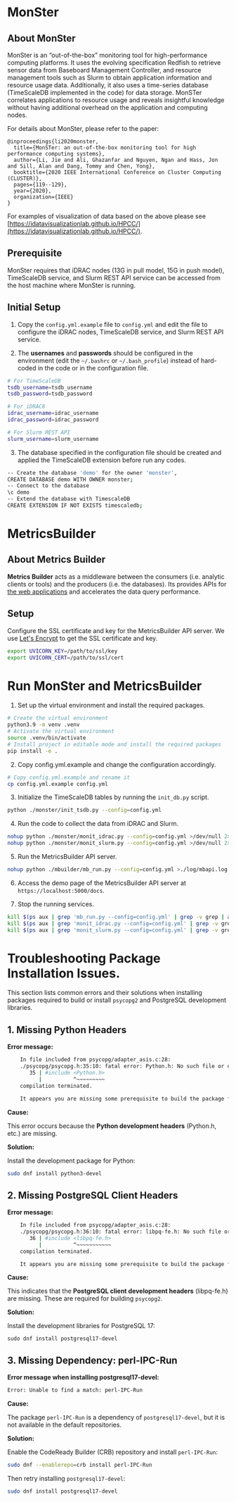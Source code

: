 # MonSter #

## About MonSter ##
MonSter is an “out-of-the-box” monitoring tool for high-performance computing platforms. It uses the evolving specification Redfish to retrieve sensor data from Baseboard Management Controller, and resource management tools such as Slurm to obtain application information and resource usage data. Additionally, it also uses a time-series database (TimeScaleDB implemented in the code) for data storage. MonSTer correlates applications to resource usage and reveals insightful knowledge without having additional overhead on the application and computing nodes. 

For details about MonSter, please refer to the paper: 
```
@inproceedings{li2020monster,
  title={MonSTer: an out-of-the-box monitoring tool for high performance computing systems},
  author={Li, Jie and Ali, Ghazanfar and Nguyen, Ngan and Hass, Jon and Sill, Alan and Dang, Tommy and Chen, Yong},
  booktitle={2020 IEEE International Conference on Cluster Computing (CLUSTER)},
  pages={119--129},
  year={2020},
  organization={IEEE}
}
```

For examples of visualization of data based on the above please see [https://idatavisualizationlab.github.io/HPCC/](https://idatavisualizationlab.github.io/HPCC/).

## Prerequisite
MonSter requires that iDRAC nodes (13G in pull model, 15G in push model), TimeScaleDB service, and Slurm REST API service can be accessed from the host machine where MonSter is running.

## Initial Setup

1. Copy the `config.yml.example` file to `config.yml` and edit the file to configure the iDRAC nodes, TimeScaleDB service, and Slurm REST API service.

2. The __usernames__ and __passwords__ should be configured in the environment (edit the `~/.bashrc` or `~/.bash_profile`) instead of hard-coded in the code or in the configuration file.

```bash
# For TimeScaleDB
tsdb_username=tsdb_username
tsdb_password=tsdb_password

# For iDRAC8
idrac_username=idrac_username
idrac_password=idrac_password

# For Slurm REST API
slurm_username=slurm_username
```

3. The database specified in the configuration file should be created and applied the TimeScaleDB extension before run any codes.

```bash
-- Create the database 'demo' for the owner 'monster',
CREATE DATABASE demo WITH OWNER monster;
-- Connect to the database
\c demo
-- Extend the database with TimescaleDB
CREATE EXTENSION IF NOT EXISTS timescaledb;
```

# MetricsBuilder #

## About Metrics Builder ##

**Metrics Builder** acts as a middleware between the consumers (i.e. analytic clients or tools) and the producers (i.e. the databases). Its provides APIs for [the web applications](https://idatavisualizationlab.github.io/HPCC/) and accelerates the data query performance.

## Setup ##
Configure the SSL certificate and key for the MetricsBuilder API server. We use [Let's Encrypt](https://letsencrypt.org/) to get the SSL certificate and key.

```bash
export UVICORN_KEY=/path/to/ssl/key
export UVICORN_CERT=/path/to/ssl/cert
```

# Run MonSter and MetricsBuilder #

1. Set up the virtual environment and install the required packages.

```bash
# Create the virtual environment
python3.9 -m venv .venv
# Activate the virtual environment
source .venv/bin/activate
# Install project in editable mode and install the required packages
pip install -e .
```

2. Copy config.yml.example and change the configuration accordingly.
```bash
# Copy config.yml.example and rename it
cp config.yml.example config.yml
``` 

3. Initialize the TimeScaleDB tables by running the `init_db.py` script.

```bash
python ./monster/init_tsdb.py --config=config.yml
```

4. Run the code to collect the data from iDRAC and Slurm.

```bash
nohup python ./monster/monit_idrac.py --config=config.yml >/dev/null 2>&1 &
nohup python ./monster/monit_slurm.py --config=config.yml >/dev/null 2>&1 &
```

5. Run the MetricsBuilder API server.

```bash
nohup python ./mbuilder/mb_run.py --config=config.yml >./log/mbapi.log 2>&1 &
```

6. Access the demo page of the MetricsBuilder API server at `https://localhost:5000/docs`.

7. Stop the running services.

```bash
kill $(ps aux | grep 'mb_run.py --config=config.yml' | grep -v grep | awk '{print $2}')
kill $(ps aux | grep 'monit_idrac.py --config=config.yml' | grep -v grep | awk '{print $2}')
kill $(ps aux | grep 'monit_slurm.py --config=config.yml' | grep -v grep | awk '{print $2}')
```

# Troubleshooting Package Installation Issues.

This section lists common errors and their solutions when installing packages required to build or install `psycopg2` and PostgreSQL development libraries.

## 1. Missing Python Headers

**Error message:**

```bash
    In file included from psycopg/adapter_asis.c:28:
    ./psycopg/psycopg.h:35:10: fatal error: Python.h: No such file or directory
       35 | #include <Python.h>
          |          ^~~~~~~~~~
    compilation terminated.

    It appears you are missing some prerequisite to build the package from source
```

**Cause:**

This error occurs because the **Python development headers** (Python.h, etc.) are missing.

**Solution:**

Install the development package for Python:

```bash
sudo dnf install python3-devel
```

## 2. Missing PostgreSQL Client Headers

**Error message:**

```bash
    In file included from psycopg/adapter_asis.c:28:
    ./psycopg/psycopg.h:36:10: fatal error: libpq-fe.h: No such file or directory
       36 | #include <libpq-fe.h>
          |          ^~~~~~~~~~~~
    compilation terminated.

    It appears you are missing some prerequisite to build the package from source.
```

**Cause:**

This indicates that the **PostgreSQL client development headers** (libpq-fe.h) are missing. These are required for building `psycopg2`.

**Solution:**

Install the development libraries for PostgreSQL 17:
```
sudo dnf install postgresql17-devel
```

## 3. Missing Dependency: perl-IPC-Run

**Error message when installing postgresql17-devel:**

```bash
Error: Unable to find a match: perl-IPC-Run
```
**Cause:**

The package `perl-IPC-Run` is a dependency of `postgresql17-devel`, but it is not available in the default repositories.

**Solution:**

Enable the CodeReady Builder (CRB) repository and install `perl-IPC-Run`:

```bash
sudo dnf --enablerepo=crb install perl-IPC-Run
``` 

Then retry installing `postgresql17-devel`:
```bash
sudo dnf install postgresql17-devel
``` 
